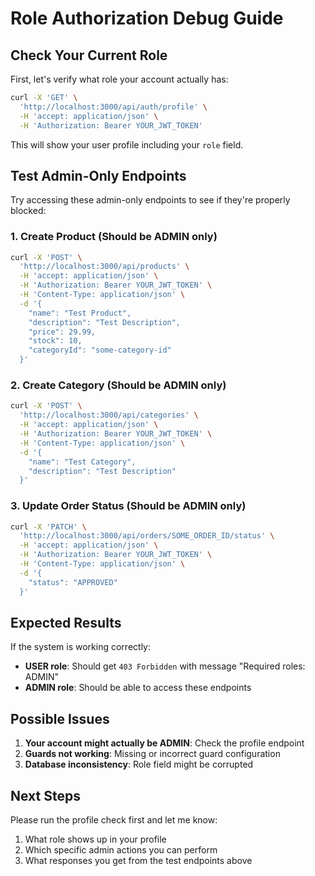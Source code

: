 # Role Authorization Debug Guide

## Check Your Current Role

First, let's verify what role your account actually has:

```bash
curl -X 'GET' \
  'http://localhost:3000/api/auth/profile' \
  -H 'accept: application/json' \
  -H 'Authorization: Bearer YOUR_JWT_TOKEN'
```

This will show your user profile including your `role` field.

## Test Admin-Only Endpoints

Try accessing these admin-only endpoints to see if they're properly blocked:

### 1. Create Product (Should be ADMIN only)
```bash
curl -X 'POST' \
  'http://localhost:3000/api/products' \
  -H 'accept: application/json' \
  -H 'Authorization: Bearer YOUR_JWT_TOKEN' \
  -H 'Content-Type: application/json' \
  -d '{
    "name": "Test Product",
    "description": "Test Description",
    "price": 29.99,
    "stock": 10,
    "categoryId": "some-category-id"
  }'
```

### 2. Create Category (Should be ADMIN only)
```bash
curl -X 'POST' \
  'http://localhost:3000/api/categories' \
  -H 'accept: application/json' \
  -H 'Authorization: Bearer YOUR_JWT_TOKEN' \
  -H 'Content-Type: application/json' \
  -d '{
    "name": "Test Category",
    "description": "Test Description"
  }'
```

### 3. Update Order Status (Should be ADMIN only)
```bash
curl -X 'PATCH' \
  'http://localhost:3000/api/orders/SOME_ORDER_ID/status' \
  -H 'accept: application/json' \
  -H 'Authorization: Bearer YOUR_JWT_TOKEN' \
  -H 'Content-Type: application/json' \
  -d '{
    "status": "APPROVED"
  }'
```

## Expected Results

If the system is working correctly:
- **USER role**: Should get `403 Forbidden` with message "Required roles: ADMIN"
- **ADMIN role**: Should be able to access these endpoints

## Possible Issues

1. **Your account might actually be ADMIN**: Check the profile endpoint
2. **Guards not working**: Missing or incorrect guard configuration
3. **Database inconsistency**: Role field might be corrupted

## Next Steps

Please run the profile check first and let me know:
1. What role shows up in your profile
2. Which specific admin actions you can perform
3. What responses you get from the test endpoints above